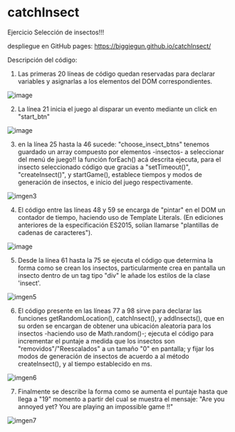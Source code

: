 # catchInsect
Ejercicio Selección de insectos!!!

despliegue en GitHub pages: https://biggiegun.github.io/catchInsect/

Descripción del código:

1. Las primeras 20 líneas de código quedan reservadas para declarar variables y asignarlas a los elementos del DOM correspondientes.

![image](https://user-images.githubusercontent.com/63618372/128654164-1af2faa3-c20d-49e6-b5d4-c9885fe7aab6.png)

2. La línea 21 inicia el juego al disparar un evento mediante un click en "start_btn"

![image](https://user-images.githubusercontent.com/63618372/128654264-ed7cb4fc-4809-4031-81d8-7115141386a7.png)

3. en la línea 25 hasta la 46 sucede: "choose_insect_btns" tenemos guardado un array compuesto por elementos -insectos- a seleccionar del menú de juego!!
la función forEach() acá descrita ejecuta, para el insecto seleccionado código que gracias a "setTimeout()", "createInsect()", y startGame(), 
establece tiempos y modos de generación de insectos, e inicio del juego respectivamente.

![imgen3](https://user-images.githubusercontent.com/63618372/128654894-9da2e0e2-4db9-4f04-b6d4-622ffda78874.png)


4. El código entre las líneas 48 y 59 se encarga de "pintar" en el DOM un contador de tiempo, haciendo uso de Template Literals. (En ediciones anteriores 
de la especificación ES2015, solían llamarse "plantillas de cadenas de caracteres").

![image](https://user-images.githubusercontent.com/63618372/128654730-498ed3f0-d77b-464d-8d71-913585ad7dfd.png)


5. Desde la línea 61 hasta la 75 se ejecuta el código que determina la forma como se crean los insectos, particularmente crea en pantalla un insecto dentro 
de un tag tipo "div" le añade los estilos de la clase 'insect'.

![imgen5](https://user-images.githubusercontent.com/63618372/128654815-8738b705-bf7c-4e23-8ba0-fcc2fe2a7415.png)


6. El código presente en las líneas 77 a 98 sirve para declarar las funciones getRandomLocation(), catchInsect(), y addInsects(), que en su orden se encargan 
de obtener una ubicación aleatoria para los insectos -haciendo uso de Math.random()-; ejecuta el código para incrementar el puntaje a medida que los insectos 
son "removidos"/"Reescalados" a un tamaño "0" en pantalla; y fijar los modos de generación de insectos de acuerdo a al método createInsect(), y al tiempo establecido
en ms.

![imgen6](https://user-images.githubusercontent.com/63618372/128655007-d0630a57-b2f8-43b3-bdc6-2764d5c8edae.png)


7. Finalmente se describe la forma como se aumenta el puntaje hasta que llega a "19" momento a partir del cual se muestra el mensaje: 
"Are you annoyed yet?  You are playing an impossible game !!"


![imgen7](https://user-images.githubusercontent.com/63618372/128655016-2a590ad5-4066-4371-a2fe-3d8854dab6fc.png)

